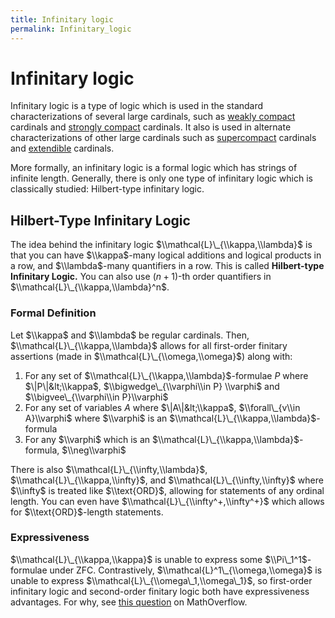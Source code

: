 ```yaml
---
title: Infinitary logic
permalink: Infinitary_logic
---
```

# Infinitary logic











Infinitary logic is a type of logic which is used in the standard
characterizations of several large cardinals, such as [weakly
compact](/Weakly_compact "Weakly compact")
cardinals and [strongly
compact](/Strongly_compact "Strongly compact")
cardinals. It also is used in alternate characterizations of other large
cardinals such as
[supercompact](/Supercompact "Supercompact")
cardinals and
[extendible](/Extendible "Extendible")
cardinals.

More formally, an infinitary logic is a formal logic which has strings
of infinite length. Generally, there is only one type of infinitary
logic which is classically studied: Hilbert-type infinitary logic.

## Hilbert-Type Infinitary Logic

The idea behind the infinitary logic $\\mathcal{L}\_{\\kappa,\\lambda}$
is that you can have $\\kappa$-many logical additions and logical
products in a row, and $\\lambda$-many quantifiers in a row. This is
called **Hilbert-type Infinitary Logic.** You can also use $(n+1)$-th
order quantifiers in $\\mathcal{L}\_{\\kappa,\\lambda}^n$.

### <span id="Formal_Definition" class="mw-headline">Formal Definition</span>

Let $\\kappa$ and $\\lambda$ be regular cardinals. Then,
$\\mathcal{L}\_{\\kappa,\\lambda}$ allows for all first-order finitary
assertions (made in $\\mathcal{L}\_{\\omega,\\omega}$) along with:

1.  For any set of $\\mathcal{L}\_{\\kappa,\\lambda}$-formulae $P$ where
    $\|P\|&lt;\\kappa$, $\\bigwedge\_{\\varphi\\in P} \\varphi$ and
    $\\bigvee\_{\\varphi\\in P}\\varphi$
2.  For any set of variables $A$ where $\|A\|&lt;\\kappa$,
    $\\forall\_{v\\in A}\\varphi$ where $\\varphi$ is an
    $\\mathcal{L}\_{\\kappa,\\lambda}$-formula
3.  For any $\\varphi$ which is an
    $\\mathcal{L}\_{\\kappa,\\lambda}$-formula, $\\neg\\varphi$

There is also $\\mathcal{L}\_{\\infty,\\lambda}$,
$\\mathcal{L}\_{\\kappa,\\infty}$, and $\\mathcal{L}\_{\\infty,\\infty}$
where $\\infty$ is treated like $\\text{ORD}$, allowing for statements
of any ordinal length. You can even have
$\\mathcal{L}\_{\\infty^+,\\infty^+}$ which allows for
$\\text{ORD}$-length statements.

### <span id="Expressiveness" class="mw-headline">Expressiveness</span>

$\\mathcal{L}\_{\\kappa,\\kappa}$ is unable to express some
$\\Pi\_1^1$-formulae under ZFC. Contrastively,
$\\mathcal{L}^1\_{\\omega,\\omega}$ is unable to express
$\\mathcal{L}\_{\\omega\_1,\\omega\_1}$, so first-order infinitary logic
and second-order finitary logic both have expressiveness advantages. For
why, see
<a href="https://mathoverflow.net/questions/285020/how-expressive-can-mathcall-kappa-kappa-be" class="external text">this question</a>
on MathOverflow.


